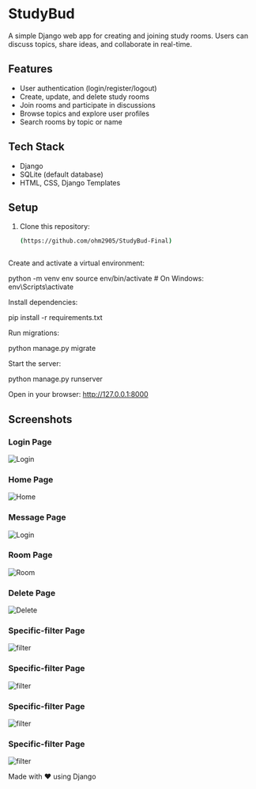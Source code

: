 # StudyBud

A simple Django web app for creating and joining study rooms. Users can discuss topics, share ideas, and collaborate in real-time.

## Features
- User authentication (login/register/logout)
- Create, update, and delete study rooms
- Join rooms and participate in discussions
- Browse topics and explore user profiles
- Search rooms by topic or name

## Tech Stack
- Django
- SQLite (default database)
- HTML, CSS, Django Templates

## Setup
1. Clone this repository:
   ```bash
   (https://github.com/ohm2905/StudyBud-Final)



Create and activate a virtual environment:

python -m venv env
source env/bin/activate  # On Windows: env\Scripts\activate


Install dependencies:

pip install -r requirements.txt


Run migrations:

python manage.py migrate


Start the server:

python manage.py runserver


Open in your browser:
http://127.0.0.1:8000

## Screenshots


### Login Page
![Login](ScreenShot/first.png)


### Home Page
![Home](ScreenShot/second.png)

### Message Page
![Login](ScreenShot/third.png)

### Room Page
![Room](ScreenShot/fourth.png)


### Delete Page
![Delete](ScreenShot/fifth.png)


### Specific-filter Page
![filter](ScreenShot/sixth.png)

### Specific-filter Page
![filter](ScreenShot/seven.png)

### Specific-filter Page
![filter](ScreenShot/eight.png)

### Specific-filter Page
![filter](ScreenShot/nine.png) 


Made with ❤️ using Django
